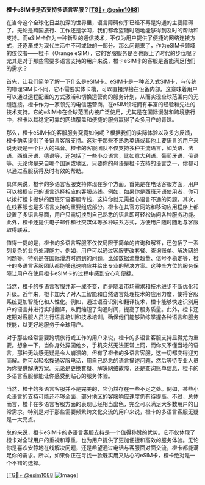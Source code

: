 **橙卡eSIM卡是否支持多语言客服？[[TG💪+ @esim1088](https://t.me/s/esim1088)]**

在当今这个全球化日益加深的世界里，语言障碍似乎已经不再是沟通的主要障碍了。无论是跨国旅行、工作还是学习，我们都希望随时随地能够得到及时的帮助和支持。而eSIM卡作为一种新型的通信技术，不仅为用户提供了便捷的网络连接方式，还逐渐成为现代生活中不可或缺的一部分。那么问题来了，作为eSIM卡领域的佼佼者——橙卡（Orange eSIM），它的客服服务是否也跟上了时代的步伐呢？尤其是对于那些需要多语言支持的用户来说，橙卡eSIM卡的客服是否能满足他们的需求？

首先，让我们简单了解一下什么是eSIM卡。eSIM卡是一种嵌入式SIM卡，与传统的物理SIM卡不同，它不需要实体卡槽，可以直接焊接在设备内部。这意味着用户可以通过远程配置的方式激活和切换运营商的服务计划，从而实现全球范围内的无缝连接。橙卡作为一家领先的电信运营商，在eSIM领域拥有丰富的经验和先进的技术支持。它的eSIM卡在全球范围内被广泛使用，尤其是在国际漫游和跨境旅行中，橙卡以其稳定可靠的网络覆盖和便捷的服务赢得了众多用户的青睐。

那么，橙卡eSIM卡的客服服务究竟如何呢？根据我们的实际体验以及多方反馈，橙卡确实提供了多语言客服支持。这对于那些不熟悉英语或其他主要语言的用户来说无疑是一个巨大的福音。橙卡的客服团队不仅支持多种主流语言，如英语、法语、西班牙语、德语等，还包括了一些小众语言，比如意大利语、葡萄牙语、俄语等。无论你是来自哪个国家或地区，只要你的母语是橙卡支持的语言之一，你都可以通过客服获得及时有效的帮助。

具体来说，橙卡的多语言客服支持体现在多个方面。首先是在电话客服方面，用户可以根据自己的语言选择相应的客服热线。例如，如果你是西班牙语使用者，你可以拨打橙卡提供的西班牙语客服专线，这样你就无需担心语言不通的问题。其次，在线客服也是多语言支持的重要组成部分。橙卡在其官方网站和移动应用程序上都设置了多语言界面，用户只需切换到自己熟悉的语言即可轻松访问各种服务功能。此外，橙卡还提供电子邮件和社交媒体等多种联系方式，方便用户随时随地与客服取得联系。

值得一提的是，橙卡的多语言客服不仅仅局限于简单的咨询和解答，还包括了一系列复杂的业务处理能力。例如，用户可以通过客服更改套餐、查询账单、解决网络问题等。特别是在国际漫游时遇到的问题，比如数据流量超量、信号不稳定等，橙卡的多语言客服团队都能够迅速响应并给出专业的解决方案。这种全方位的服务保障让用户在使用橙卡eSIM卡的过程中感到安心和便捷。

当然，橙卡的多语言客服并非一成不变，而是随着市场需求和技术进步不断优化和升级。近年来，橙卡加大了对人工智能和自然语言处理技术的应用力度，使得客服系统更加智能化和人性化。例如，通过语音识别和翻译技术，橙卡能够快速识别用户的语言并进行实时翻译，从而缩短了沟通时间，提高了服务质量。此外，橙卡还定期对客服人员进行语言培训和技术培训，确保他们能够熟练掌握各种语言和服务技能，以更好地服务于全球用户。

对于那些经常需要跨境旅行或工作的用户来说，橙卡的多语言客服支持显得尤为重要。想象一下，当你身处异国他乡，手机突然无法正常上网，而你又不懂当地的语言，那种无助感无疑是令人崩溃的。但有了橙卡的多语言客服，这一切都变得迎刃而解。你可以轻松拨通客服电话，用自己熟悉的语言描述问题，然后等待专业人员为你提供解决方案。无论是更换套餐、解决网络故障，还是查询账单信息，橙卡的多语言客服都能让你感受到贴心的服务体验。

当然，橙卡的多语言客服并不是完美的，它仍然存在一些不足之处。例如，某些小众语言的支持可能还不够全面，部分地区的客服响应速度仍有待提高。不过，总体而言，橙卡在多语言客服方面的表现已经相当出色，完全可以满足大多数用户的日常需求。特别是对于那些需要频繁跨文化交流的用户来说，橙卡的多语言客服无疑是一大亮点。

总的来说，橙卡eSIM卡的多语言客服支持是一个值得称赞的优势。它不仅体现了橙卡对全球用户的重视和尊重，也为用户提供了更加便捷和高效的服务体验。无论你是喜欢安静地在线解决问题，还是希望通过电话与客服面对面交流，橙卡都能满足你的需求。所以，如果你正在寻找一款既实用又贴心的eSIM卡，橙卡绝对是一个不错的选择。

[[TG💪+ @esim1088](https://t.me/s/esim1088) ![Image](https://i.postimg.cc/4NQfJmqS/Snipaste-2025-05-13-00-14-12.png)]